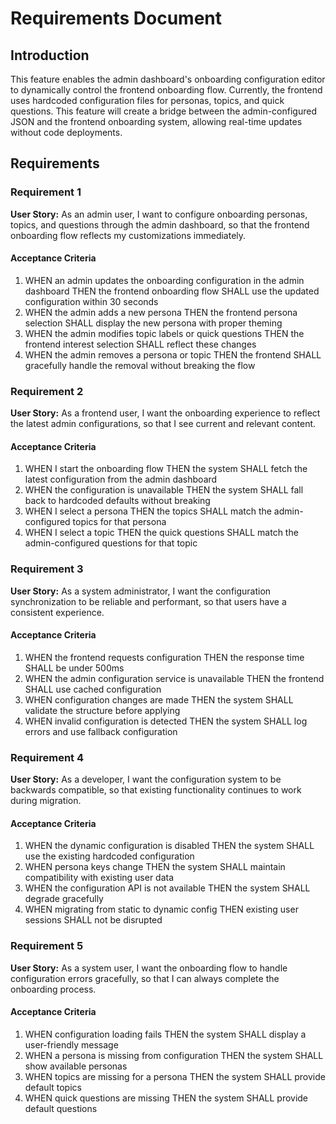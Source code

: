 # Requirements Document

## Introduction

This feature enables the admin dashboard's onboarding configuration editor to dynamically control the frontend onboarding flow. Currently, the frontend uses hardcoded configuration files for personas, topics, and quick questions. This feature will create a bridge between the admin-configured JSON and the frontend onboarding system, allowing real-time updates without code deployments.

## Requirements

### Requirement 1

**User Story:** As an admin user, I want to configure onboarding personas, topics, and questions through the admin dashboard, so that the frontend onboarding flow reflects my customizations immediately.

#### Acceptance Criteria

1. WHEN an admin updates the onboarding configuration in the admin dashboard THEN the frontend onboarding flow SHALL use the updated configuration within 30 seconds
2. WHEN the admin adds a new persona THEN the frontend persona selection SHALL display the new persona with proper theming
3. WHEN the admin modifies topic labels or quick questions THEN the frontend interest selection SHALL reflect these changes
4. WHEN the admin removes a persona or topic THEN the frontend SHALL gracefully handle the removal without breaking the flow

### Requirement 2

**User Story:** As a frontend user, I want the onboarding experience to reflect the latest admin configurations, so that I see current and relevant content.

#### Acceptance Criteria

1. WHEN I start the onboarding flow THEN the system SHALL fetch the latest configuration from the admin dashboard
2. WHEN the configuration is unavailable THEN the system SHALL fall back to hardcoded defaults without breaking
3. WHEN I select a persona THEN the topics SHALL match the admin-configured topics for that persona
4. WHEN I select a topic THEN the quick questions SHALL match the admin-configured questions for that topic

### Requirement 3

**User Story:** As a system administrator, I want the configuration synchronization to be reliable and performant, so that users have a consistent experience.

#### Acceptance Criteria

1. WHEN the frontend requests configuration THEN the response time SHALL be under 500ms
2. WHEN the admin configuration service is unavailable THEN the frontend SHALL use cached configuration
3. WHEN configuration changes are made THEN the system SHALL validate the structure before applying
4. WHEN invalid configuration is detected THEN the system SHALL log errors and use fallback configuration

### Requirement 4

**User Story:** As a developer, I want the configuration system to be backwards compatible, so that existing functionality continues to work during migration.

#### Acceptance Criteria

1. WHEN the dynamic configuration is disabled THEN the system SHALL use the existing hardcoded configuration
2. WHEN persona keys change THEN the system SHALL maintain compatibility with existing user data
3. WHEN the configuration API is not available THEN the system SHALL degrade gracefully
4. WHEN migrating from static to dynamic config THEN existing user sessions SHALL not be disrupted

### Requirement 5

**User Story:** As a system user, I want the onboarding flow to handle configuration errors gracefully, so that I can always complete the onboarding process.

#### Acceptance Criteria

1. WHEN configuration loading fails THEN the system SHALL display a user-friendly message
2. WHEN a persona is missing from configuration THEN the system SHALL show available personas
3. WHEN topics are missing for a persona THEN the system SHALL provide default topics
4. WHEN quick questions are missing THEN the system SHALL provide default questions